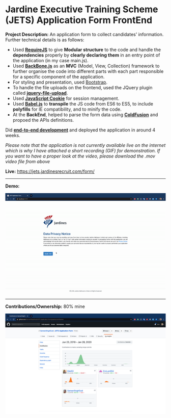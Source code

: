 # Jardine Executive Training Scheme (JETS) Application Form FrontEnd

**Project Description:** An application form to collect candidates' information. Further technical details is as follows:
* Used **[RequireJS](https://requirejs.org/)** to give **Modular structure** to the code and handle the **dependencies** properly by **clearly declaring them** in an entry point of the application (in my case main.js).
* Used **[BackBone.js](https://backbonejs.org/#)** as an **MVC** (Model, View, Collection) framework to further organise the code into different parts with each part responsible for a specific component of the application.
* For styling and presentation, used [Bootstrap](https://getbootstrap.com/).
* To handle the file uploads on the frontend, used the JQuery plugin called **[jquery-file-upload](https://blueimp.github.io/jQuery-File-Upload/)**.
* Used **[JavaScript Cookie](https://github.com/js-cookie/js-cookie)** for session management.
* Used **[Babel.js](https://babeljs.io/)** to **transpile** the JS code from ES6 to ES5, to include **polyfills** for IE compatibility, and to minify the code.
* At the **BackEnd**, helped to parse the form data using **[ColdFusion](https://coldfusion.adobe.com/)** and propoed the APIs definitions.

Did **[end-to-end development](http://www.rapidsofttechnologies.com/end-to-end-website-development.php)** and deployed the application in around 4 weeks.

*Please note that the application is not currently available live on the internet which is why I have attached a short recording (GIF) for demonstration. If you want to have a proper look at the video, please download the .mov video file from above*

**Live:** https://jets.jardinesrecruit.com/form/

---

**Demo:**

![Screen Recording](https://github.com/Ebbi53/past_projects_demos/blob/master/6.%20JETS%20application%20form/Screen%20Recording%202020-01-28%20at%205.42.41%20PM.gif)

---

**Contributions/Ownership:** 80% mine

![Screen Capture](https://github.com/Ebbi53/past_projects_demos/blob/master/6.%20JETS%20application%20form/Screenshot%202020-01-28%20at%206.05.35%20PM.png)
